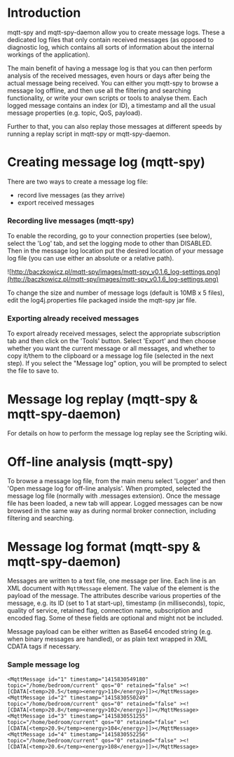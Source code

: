 # Introduction #

mqtt-spy and mqtt-spy-daemon allow you to create message logs. These a dedicated log files that only contain received messages (as opposed to diagnostic log, which contains all sorts of information about the internal workings of the application).

The main benefit of having a message log is that you can then perform analysis of the received messages, even hours or days after being the actual message being received. You can either you mqtt-spy to browse a message log offline, and then use all the filtering and searching functionality, or write your own scripts or tools to analyse them. Each logged message contains an index (or ID), a timestamp and all the usual message properties (e.g. topic, QoS, payload).

Further to that, you can also replay those messages at different speeds by running a replay script in mqtt-spy or mqtt-spy-daemon.

# Creating message log (mqtt-spy) #

There are two ways to create a message log file:

  * record live messages (as they arrive)
  * export received messages

### Recording live messages (mqtt-spy) ###

To enable the recording, go to your connection properties (see below), select the 'Log' tab, and set the logging mode to other than DISABLED. Then in the message log location put the desired location of your message log file (you can use either an absolute or a relative path).

![http://baczkowicz.pl/mqtt-spy/images/mqtt-spy_v0.1.6_log-settings.png](http://baczkowicz.pl/mqtt-spy/images/mqtt-spy_v0.1.6_log-settings.png)

To change the size and number of message logs (default is 10MB x 5 files), edit the log4j.properties file packaged inside the mqtt-spy jar file.

### Exporting already received messages ###

To export already received messages, select the appropriate subscription tab and then click on the 'Tools' button. Select 'Export' and then choose whether you want the current message or all messages, and whether to copy it/them to the clipboard or a message log file (selected in the next step). If you select the "Message log" option, you will be prompted to select the file to save to.

# Message log replay (mqtt-spy & mqtt-spy-daemon) #

For details on how to perform the message log replay see the Scripting wiki.

# Off-line analysis (mqtt-spy) #

To browse a message log file, from the main menu select 'Logger' and then 'Open message log for off-line analysis'. When prompted, selected the message log file (normally with .messages extension). Once the message file has been loaded, a new tab will appear. Logged messages can be now browsed in the same way as during normal broker connection, including filtering and searching.

# Message log format (mqtt-spy & mqtt-spy-daemon) #

Messages are written to a text file, one message per line. Each line is an XML document with `MqttMessage` element. The value of the element is the payload of the message. The attributes describe various properties of the message, e.g. its ID (set to 1 at start-up), timestamp (in milliseconds), topic, quality of service, retained flag, connection name, subscription and encoded flag. Some of these fields are optional and might not be included.

Message payload can be either written as Base64 encoded string (e.g. when binary messages are handled), or as plain text wrapped in XML CDATA tags if necessary.

### Sample message log ###

```
<MqttMessage id="1" timestamp="1415830549180" topic="/home/bedroom/current" qos="0" retained="false" ><![CDATA[<temp>20.5</temp><energy>110</energy>]]></MqttMessage>
<MqttMessage id="2" timestamp="1415830550249" topic="/home/bedroom/current" qos="0" retained="false" ><![CDATA[<temp>20.8</temp><energy>102</energy>]]></MqttMessage>
<MqttMessage id="3" timestamp="1415830551255" topic="/home/bedroom/current" qos="0" retained="false" ><![CDATA[<temp>20.9</temp><energy>104</energy>]]></MqttMessage>
<MqttMessage id="4" timestamp="1415830552256" topic="/home/bedroom/current" qos="0" retained="false" ><![CDATA[<temp>20.6</temp><energy>108</energy>]]></MqttMessage>
```